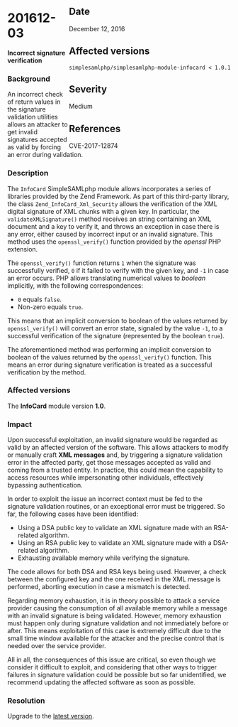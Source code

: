 <div class="sidebar-warning" style="float: right;">
<h2>Date</h2>
December 12, 2016
<h2>Affected versions</h2>
<code>simplesamlphp/simplesamlphp-module-infocard &lt; 1.0.1</code>
<h2>Severity</h2>
Medium
<h2>References</h2>
CVE-2017-12874
</div>

# 201612-03

**Incorrect signature verification**

### Background

An incorrect check of return values in the signature validation utilities allows an attacker to get invalid signatures
accepted as valid by forcing an error during validation.

### Description

The `InfoCard` SimpleSAMLphp module allows incorporates a series of libraries provided by the Zend Framework. As part
of this third-party library, the class `Zend_InfoCard_Xml_Security` allows the verification of the XML digital signature
of XML chunks with a given key. In particular, the `validateXMLSignature()` method receives an string containing an XML
document and a key to verify it, and throws an exception in case there is any error, either caused by incorrect input or
an invalid signature. This method uses the `openssl_verify()` function provided by the _openssl_ PHP extension.

The `openssl_verify()` function returns `1` when the signature was successfully verified, `0` if it failed to verify
with the given key, and `-1` in case an error occurs. PHP allows translating numerical values to _boolean_ implicitly,
with the following correspondences:

* `0` equals `false`.
* Non-zero equals `true`.

This means that an implicit conversion to boolean of the values returned by `openssl_verify()` will convert an error
state, signaled by the value `-1`, to a successful verification of the signature (represented by the boolean `true`).

The aforementioned method was performing an implicit conversion to boolean of the values returned by the
`openssl_verify()` function. This means an error during signature verification is treated as a successful verification
by the method.

### Affected versions

The **InfoCard** module version **1.0**.

### Impact

Upon successful exploitation, an invalid signature would be regarded as valid by an affected version of the software.
This allows attackers to modify or manually craft **XML messages** and, by triggering a signature validation
error in the affected party, get those messages accepted as valid and coming from a trusted entity. In practice, this
could mean the capability to access resources while impersonating other individuals, effectively bypassing
authentication.

In order to exploit the issue an incorrect context must be fed to the signature validation routines, or an exceptional
error must be triggered. So far, the following cases have been identified:

* Using a DSA public key to validate an XML signature made with an RSA-related algorithm.
* Using an RSA public key to validate an XML signature made with a DSA-related algorithm.
* Exhausting available memory while verifying the signature.

The code allows for both DSA and RSA keys being used. However, a check between the configured key and the one received
in the XML message is performed, aborting execution in case a mismatch is detected.

Regarding memory exhaustion, it is in theory possible to attack a service provider causing the consumption of all
available memory while a message with an invalid signature is being validated. However, memory exhaustion must happen
only during signature validation and not immediately before or after. This means exploitation of this case is extremely
difficult due to the small time window available for the attacker and the precise control that is needed over the
service provider.

All in all, the consequences of this issue are critical, so even though we consider it difficult to exploit, and
considering that other ways to trigger failures in signature validation could be possible but so far unidentified, we
recommend updating the affected software as soon as possible.

### Resolution

Upgrade to the [latest version](https://github.com/simplesamlphp/simplesamlphp-module-infocard/releases).
